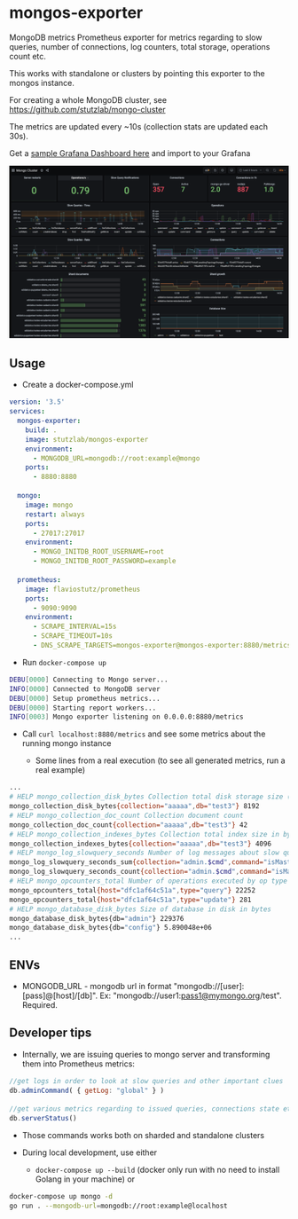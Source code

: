 # mongos-exporter

MongoDB metrics Prometheus exporter for metrics regarding to slow queries, number of connections, log counters, total storage, operations count etc.

This works with standalone or clusters by pointing this exporter to the mongos instance.

For creating a whole MongoDB cluster, see https://github.com/stutzlab/mongo-cluster

The metrics are updated every ~10s (collection stats are updated each 30s).

Get a [sample Grafana Dashboard here](/mongo-dashboard-grafana.json) and import to your Grafana

<img src="grafana1.png" >

## Usage

* Create a docker-compose.yml

```yml
version: '3.5'
services:
  mongos-exporter:
    build: .
    image: stutzlab/mongos-exporter
    environment:
      - MONGODB_URL=mongodb://root:example@mongo
    ports:
      - 8880:8880

  mongo:
    image: mongo
    restart: always
    ports:
      - 27017:27017
    environment:
      - MONGO_INITDB_ROOT_USERNAME=root
      - MONGO_INITDB_ROOT_PASSWORD=example

  prometheus:
    image: flaviostutz/prometheus
    ports:
      - 9090:9090
    environment:
      - SCRAPE_INTERVAL=15s
      - SCRAPE_TIMEOUT=10s
      - DNS_SCRAPE_TARGETS=mongos-exporter@mongos-exporter:8880/metrics
```

* Run `docker-compose up`

```sh
DEBU[0000] Connecting to Mongo server...
INFO[0000] Connected to MongoDB server
DEBU[0000] Setup prometheus metrics...
DEBU[0000] Starting report workers...
INFO[0003] Mongo exporter listening on 0.0.0.0:8880/metrics
```

* Call `curl localhost:8880/metrics` and see some metrics about the running mongo instance

  * Some lines from a real execution (to see all generated metrics, run a real example)

```sh
...
# HELP mongo_collection_disk_bytes Collection total disk storage size (documents + indexes) in bytes
mongo_collection_disk_bytes{collection="aaaaa",db="test3"} 8192
# HELP mongo_collection_doc_count Collection document count
mongo_collection_doc_count{collection="aaaaa",db="test3"} 42
# HELP mongo_collection_indexes_bytes Collection total index size in bytes
mongo_collection_indexes_bytes{collection="aaaaa",db="test3"} 4096
# HELP mongo_log_slowquery_seconds Number of log messages about slow queries
mongo_log_slowquery_seconds_sum{collection="admin.$cmd",command="isMaster",component="COMMAND",db="admin",level="I"} 60.038
mongo_log_slowquery_seconds_count{collection="admin.$cmd",command="isMaster",component="COMMAND",db="admin",level="I"} 6
# HELP mongo_opcounters_total Number of operations executed by op type
mongo_opcounters_total{host="dfc1af64c51a",type="query"} 22252
mongo_opcounters_total{host="dfc1af64c51a",type="update"} 281
# HELP mongo_database_disk_bytes Size of database in disk in bytes
mongo_database_disk_bytes{db="admin"} 229376
mongo_database_disk_bytes{db="config"} 5.890048e+06
...
```

## ENVs

* MONGODB_URL - mongodb url in format "mongodb://[user]:[pass]@[host]/[db]". Ex: "mongodb://user1:pass1@mymongo.org/test". Required.

## Developer tips

* Internally, we are issuing queries to mongo server and transforming them into Prometheus metrics:

```js
//get logs in order to look at slow queries and other important clues
db.adminCommand( { getLog: "global" } )

//get various metrics regarding to issued queries, connections state etc
db.serverStatus()
```

* Those commands works both on sharded and standalone clusters

* During local development, use either

  * `docker-compose up --build` (docker only run with no need to install Golang in your machine) or

```sh
docker-compose up mongo -d
go run . --mongodb-url=mongodb://root:example@localhost
```
